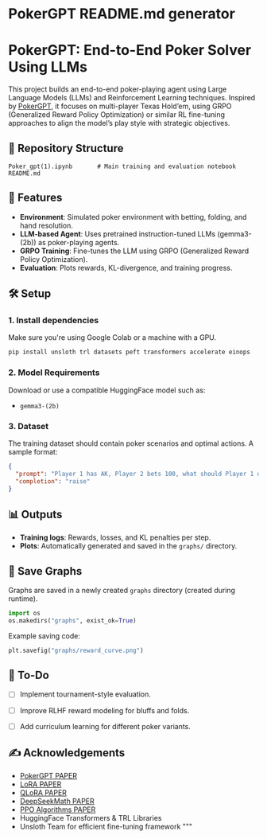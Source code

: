 # PokerGPT README.md generator
# PokerGPT: End-to-End Poker Solver Using LLMs

This project builds an end-to-end poker-playing agent using Large Language Models (LLMs) and Reinforcement Learning techniques. Inspired by [PokerGPT](https://arxiv.org/abs/2403.11878), it focuses on multi-player Texas Hold’em, using GRPO (Generalized Reward Policy Optimization) or similar RL fine-tuning approaches to align the model’s play style with strategic objectives.

## 📁 Repository Structure

```
Poker_gpt(1).ipynb       # Main training and evaluation notebook
README.md             
```

## 🚀 Features

-  **Environment**: Simulated poker environment with betting, folding, and hand resolution.
-  **LLM-based Agent**: Uses pretrained instruction-tuned LLMs (gemma3-(2b)) as poker-playing agents.
-  **GRPO Training**: Fine-tunes the LLM using GRPO (Generalized Reward Policy Optimization).
-  **Evaluation**: Plots rewards, KL-divergence, and training progress.

## 🛠️ Setup

### 1. Install dependencies

Make sure you're using Google Colab or a machine with a GPU.

```bash
pip install unsloth trl datasets peft transformers accelerate einops
```

### 2. Model Requirements

Download or use a compatible HuggingFace model such as:

- `gemma3-(2b)`

### 3. Dataset

The training dataset should contain poker scenarios and optimal actions. A sample format:

```json
{
  "prompt": "Player 1 has AK, Player 2 bets 100, what should Player 1 do?",
  "completion": "raise"
}
```

## 📊 Outputs

- **Training logs**: Rewards, losses, and KL penalties per step.
- **Plots**: Automatically generated and saved in the `graphs/` directory.

## 📂 Save Graphs

Graphs are saved in a newly created `graphs` directory (created during runtime).

```python
import os
os.makedirs("graphs", exist_ok=True)
```

Example saving code:

```python
plt.savefig("graphs/reward_curve.png")
```

## 📌 To-Do

- [ ] Implement tournament-style evaluation.
- [ ] Improve RLHF reward modeling for bluffs and folds.
- [ ] Add curriculum learning for different poker variants.



## ✍️ Acknowledgements

- [PokerGPT PAPER](https://arxiv.org/abs/2401.06781#:~:text=In%20this%20work%2C%20we%20introduce,large%20language%20model%20(LLM))
- [LoRA PAPER](https://arxiv.org/abs/2106.09685)
- [QLoRA PAPER](https://arxiv.org/abs/2305.14314)
- [DeepSeekMath PAPER](https://arxiv.org/abs/2402.03300)
- [PPO Algorithms PAPER](https://arxiv.org/abs/1707.06347)
- HuggingFace Transformers & TRL Libraries
- Unsloth Team for efficient fine-tuning framework
"""

